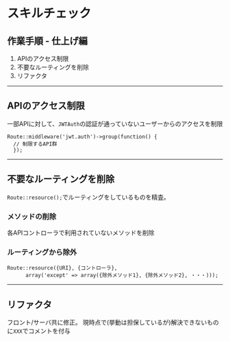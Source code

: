 # スキルチェック

## 作業手順 - 仕上げ編
1. APIのアクセス制限
1. 不要なルーティングを削除
1. リファクタ

---
## APIのアクセス制限

一部APIに対して、`JWTAuth`の認証が通っていないユーザーからのアクセスを制限

```
Route::middleware('jwt.auth')->group(function() {
  // 制限するAPI群
  });
```

---
## 不要なルーティングを削除

`Route::resource();`でルーティングをしているものを精査。

### メソッドの削除

各APIコントローラで利用されていないメソッドを削除

### ルーティングから除外

```
Route::resource({URI}, {コントローラ},
      array('except' => array({除外メソッド1}, {除外メソッド2}, ・・・)));
```

---

## リファクタ

フロント/サーバ共に修正。
現時点で(挙動は担保しているが)解決できないものに`XXX`でコメントを付与
